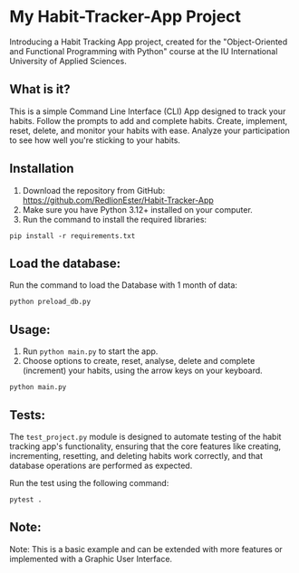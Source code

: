 # My Habit-Tracker-App Project

Introducing a Habit Tracking App project, created for the "Object-Oriented and Functional Programming with Python"
course at the IU International University of Applied Sciences. 


## What is it?

This is a simple Command Line Interface (CLI) App designed to track your habits. 
Follow the prompts to add and complete habits.
Create, implement, reset, delete, and monitor your habits with ease. 
Analyze your participation to see how well you're sticking to your habits.


## Installation

1. Download the repository from GitHub: https://github.com/RedlionEster/Habit-Tracker-App
2. Make sure you have Python 3.12+ installed on your computer.
3. Run the command to install the required libraries:


```shell
pip install -r requirements.txt
```


## Load the database:

Run the command to load the Database with 1 month of data:

```shell
python preload_db.py
```

## Usage:

1. Run `python main.py` to start the app.
2. Choose options to create, reset, analyse, delete and complete (increment) your habits,
   using the arrow keys on your keyboard.

```shell
python main.py
```


## Tests:

The `test_project.py` module is designed to automate testing of the habit tracking app's functionality, 
ensuring that the core features like creating, incrementing, resetting, and deleting habits work correctly, 
and that database operations are performed as expected.

Run the test using the following command:

```shell
pytest .
```

## Note:

Note: This is a basic example and can be extended with more features or implemented with a Graphic User Interface.